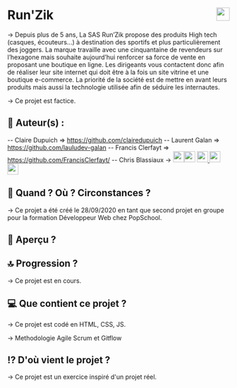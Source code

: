# Run'Zik <img src="https://raw.githubusercontent.com/matiassingers/awesome-readme/master/icon.png" width="30px" style="float: right">


→ Depuis plus de 5 ans, La SAS Run’Zik propose des produits High tech (casques, écouteurs...)
à destination des sportifs et plus particulièrement des joggers. La marque travaille avec une
cinquantaine de revendeurs sur l’hexagone mais souhaite aujourd’hui renforcer sa force de
vente en proposant une boutique en ligne. Les dirigeants vous contactent donc afin de
réaliser leur site internet qui doit être à la fois un site vitrine et une boutique e-commerce. La
priorité de la société est de mettre en avant leurs produits mais aussi la technologie utilisée
afin de séduire les internautes.

→ Ce projet est factice.

## 👤  Auteur(s) : 

-- Claire Dupuich => https://github.com/clairedupuich
-- Laurent Galan => https://github.com/lauludev-galan
-- Francis Clerfayt => https://github.com/FrancisClerfayt/
-- Chris Blassiaux → 
[<img src="http://pngimg.com/uploads/github/github_PNG40.png" width="25" >](https://github.com/ChrisBlassiaux )[<img src="https://user-images.githubusercontent.com/59894954/79057092-9281bc00-7c5d-11ea-9392-783b52f9dae4.png" width="25" >](https://chrisb.fr/)  [<img src="https://www.crossfitchelles.com/wp-content/uploads/2019/03/linkedin-icon-logo-png-transparent.png" width="25" >  ](https://www.linkedin.com/in/christopher-blassiaux-802891198/)  [<img src="https://upload.wikimedia.org/wikipedia/commons/4/45/New_Logo_Gmail.svg" width="25" >](chrisblassiaux@gmail.com)   [<img src="https://www.toomed.com/blog/wp-content/uploads/2018/09/new-instagram-logo-png-transparent.png" width="25" > ](https://www.instagram.com/chris.blassiaux/) 

## :calendar:  Quand ? Où ? Circonstances ?

→ Ce projet a été créé le 28/09/2020 en tant que second projet en groupe pour la formation Développeur Web chez PopSchool.

## :eyes:  Aperçu ?

## :top:  Progression ?

→ Ce projet est en cours. 

## :computer:  Que contient ce projet ?

→ Ce projet est codé en HTML, CSS, JS.

→ Methodologie Agile Scrum et Gitflow

## :interrobang:  D'où vient le projet ?

→ Ce projet est un exercice inspiré d'un projet réel.
